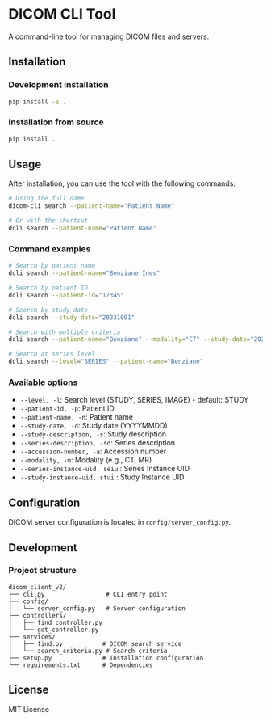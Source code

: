 # DICOM CLI Tool

A command-line tool for managing DICOM files and servers.

## Installation

### Development installation
```bash
pip install -e .
```

### Installation from source
```bash
pip install .
```

## Usage

After installation, you can use the tool with the following commands:

```bash
# Using the full name
dicom-cli search --patient-name="Patient Name"

# Or with the shortcut
dcli search --patient-name="Patient Name"
```

### Command examples

```bash
# Search by patient name
dcli search --patient-name="Benziane Ines"

# Search by patient ID
dcli search --patient-id="12345"

# Search by study date
dcli search --study-date="20231001"

# Search with multiple criteria
dcli search --patient-name="Benziane" --modality="CT" --study-date="20231001"

# Search at series level
dcli search --level="SERIES" --patient-name="Benziane"
```

### Available options

- `--level, -l`: Search level (STUDY, SERIES, IMAGE) - default: STUDY
- `--patient-id, -p`: Patient ID
- `--patient-name, -n`: Patient name
- `--study-date, -d`: Study date (YYYYMMDD)
- `--study-description, -s`: Study description
- `--series-description, -sd`: Series description
- `--accession-number, -a`: Accession number
- `--modality, -m`: Modality (e.g., CT, MR)
- `--series-instance-uid, seiu` : Series Instance UID
- `--study-instance-uid, stui` : Study Instance UID

## Configuration

DICOM server configuration is located in `config/server_config.py`.

## Development

### Project structure
```
dicom_client_v2/
├── cli.py                 # CLI entry point
├── config/
│   └── server_config.py   # Server configuration
├── controllers/
│   ├── find_controller.py
│   └── get_controller.py
├── services/
│   ├── find.py           # DICOM search service
│   └── search_criteria.py # Search criteria
├── setup.py              # Installation configuration
└── requirements.txt      # Dependencies
```

## License

MIT License